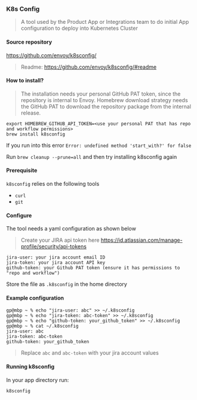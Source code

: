 ### K8s Config

> A tool used by the Product App or Integrations team to do initial App configuration to deploy into Kubernetes Cluster 

#### Source repository

https://github.com/envoy/k8sconfig/

> Readme: https://github.com/envoy/k8sconfig/#readme

#### How to install?

> The installation needs your personal GitHub PAT token, since the repository is internal to Envoy. Homebrew download strategy needs the GitHub PAT to download the repository package from the internal release.

```
export HOMEBREW_GITHUB_API_TOKEN=<use your personal PAT that has repo and workflow permissions> 
brew install k8sconfig
```

If you run into this error `Error: undefined method 'start_with?' for false`

Run `brew cleanup --prune=all` and then try installing k8sconfig again

#### Prerequisite

`k8sconfig` relies on the following tools

* `curl`
* `git`


#### Configure

The tool needs a yaml configuration as shown below

> Create your JIRA api token here https://id.atlassian.com/manage-profile/security/api-tokens

```
jira-user: your jira account email ID
jira-token: your jira account API key
github-token: your Github PAT token (ensure it has permissions to "repo and workflow")
```

Store the file as `.k8sconfig` in the home directory

#### Example configuration

```
gp@mbp ~ % echo "jira-user: abc" >> ~/.k8sconfig
gp@mbp ~ % echo "jira-token: abc-token" >> ~/.k8sconfig
gp@mbp ~ % echo "github-token: your_github_token" >> ~/.k8sconfig
gp@mbp ~ % cat ~/.k8sconfig
jira-user: abc
jira-token: abc-token
github-token: your_github_token
```

> Replace `abc` and `abc-token` with your jira account values

#### Running k8sconfig
In your app directory run:
```bash
k8sconfig
```
